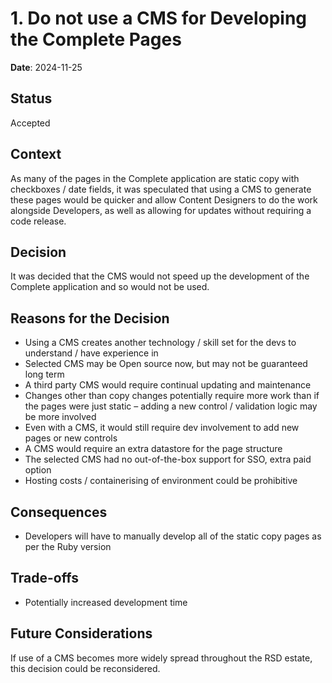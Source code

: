# 1. Do not use a CMS for Developing the Complete Pages

**Date**: 2024-11-25  

## Status

Accepted

## Context

As many of the pages in the Complete application are static copy with checkboxes / date fields, it was speculated that using a CMS to generate these pages would be quicker and allow Content Designers to do the work alongside Developers, as well as allowing for updates without requiring a code release.

## Decision

It was decided that the CMS would not speed up the development of the Complete application and so would not be used.

## Reasons for the Decision

 - Using a CMS creates another technology / skill set for the devs to understand / have experience in
 - Selected CMS may be Open source now, but may not be guaranteed long term
 - A third party CMS would require continual updating and maintenance
 - Changes other than copy changes potentially require more work than if the pages were just static – adding a new control / validation logic may be more involved
 - Even with a CMS, it would still require dev involvement to add new pages or new controls
 - A CMS would require an extra datastore for the page structure
 - The selected CMS had no out-of-the-box support for SSO, extra paid option
 - Hosting costs / containerising of environment could be prohibitive

## Consequences

 - Developers will have to manually develop all of the static copy pages as per the Ruby version

## Trade-offs

 - Potentially increased development time

## Future Considerations

If use of a CMS becomes more widely spread throughout the RSD estate, this decision could be reconsidered.
